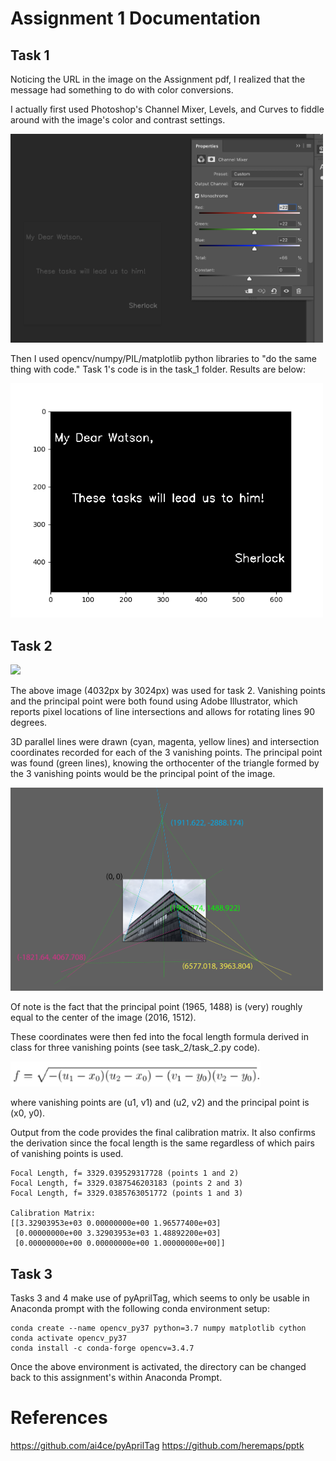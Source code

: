 # Assignment 1 Documentation

## Task 1

Noticing the URL in the image on the Assignment pdf, I realized that the message had something to do with color conversions.

I actually first used Photoshop's Channel Mixer, Levels, and Curves to fiddle around with the image's color and contrast settings.


<img src="img/for_watson_photoshop.png" width="500"/>

Then I used opencv/numpy/PIL/matplotlib python libraries to "do the same thing with code." Task 1's code is in the task_1 folder. Results are below:

<img src="img/Task1.png" width="500"/>

## Task 2

<img src="img/Task2_Image.jpg" width="500"/>

The above image (4032px by 3024px) was used for task 2. Vanishing points and the principal point were both found using Adobe Illustrator, which reports pixel locations of line intersections and allows for rotating lines 90 degrees.  

3D parallel lines were drawn (cyan, magenta, yellow lines) and intersection coordinates recorded for each of the 3 vanishing points. The principal point was found (green lines), knowing the orthocenter of the triangle formed by the 3 vanishing points would be the principal point of the image.

<img src="img/Task2_VanishingPointsCoordinates.png" width="500"/>

Of note is the fact that the principal point (1965, 1488) is (very) roughly equal to the center of the image (2016, 1512).

These coordinates were then fed into the focal length formula derived in class for three vanishing points (see task_2/task_2.py code).

<img src="img\focal_length_formula.png" width="400"/>

where vanishing points are (u1, v1) and (u2, v2) and the principal point is (x0, y0).

Output from the code provides the final calibration matrix. It also confirms the derivation since the focal length is the same regardless of which pairs of vanishing points is used.

```
Focal Length, f= 3329.039529317728 (points 1 and 2)
Focal Length, f= 3329.0387546203183 (points 2 and 3)
Focal Length, f= 3329.0385763051772 (points 1 and 3)

Calibration Matrix:
[[3.32903953e+03 0.00000000e+00 1.96577400e+03]
 [0.00000000e+00 3.32903953e+03 1.48892200e+03]
 [0.00000000e+00 0.00000000e+00 1.00000000e+00]]
```

## Task 3
Tasks 3 and 4 make use of pyAprilTag, which seems to only be usable in Anaconda prompt with the following conda environment setup:

```
conda create --name opencv_py37 python=3.7 numpy matplotlib cython
conda activate opencv_py37
conda install -c conda-forge opencv=3.4.7
```

Once the above environment is activated, the directory can be changed back to this assignment's within Anaconda Prompt.


# References
https://github.com/ai4ce/pyAprilTag
https://github.com/heremaps/pptk

